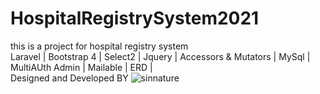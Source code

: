 # HospitalRegistrySystem2021
this is a project for hospital registry system  <br>
Laravel | Bootstrap 4 | Select2 | Jquery | Accessors & Mutators | MySql | MultiAUth Admin | Mailable | ERD | 
<br>Designed and Developed BY 
![sinnature](https://user-images.githubusercontent.com/43786423/120041270-c4084300-c029-11eb-80b4-8be1374d6ac6.png)
